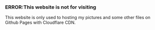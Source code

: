 ### ERROR:This website is not for visiting
This website is only used to hosting my pictures and some other files on Github Pages with Cloudflare CDN.
